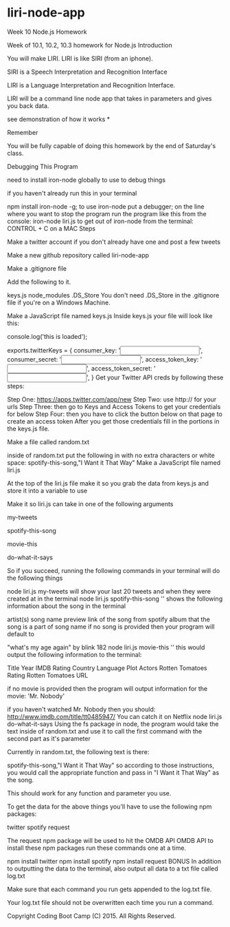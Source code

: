 # liri-node-app
Week 10 Node.js Homework

Week of 10.1, 10.2, 10.3 homework for Node.js
Introduction

You will make LIRI. LIRI is like SIRI (from an iphone).

SIRI is a Speech Interpretation and Recognition Interface

LIRI is a Language Interpretation and Recognition Interface.

LIRI will be a command line node app that takes in parameters and gives you back data.

see demonstration of how it works *

Remember

You will be fully capable of doing this homework by the end of Saturday's class.

Debugging This Program

need to install iron-node globally to use to debug things

if you haven't already run this in your terminal

npm install iron-node -g;
to use iron-node
put a debugger; on the line where you want to stop the program
run the program like this from the console:
iron-node liri.js
to get out of iron-node from the terminal: CONTROL + C on a MAC
Steps

Make a twitter account if you don't already have one and post a few tweets

Make a new github repository called liri-node-app

Make a .gitignore file

Add the following to it.

keys.js
node_modules
.DS_Store
You don't need .DS_Store in the .gitignore file if you're on a Windows Machine.

Make a JavaScript file named keys.js
Inside keys.js your file will look like this:

console.log('this is loaded');

exports.twitterKeys = {
  consumer_key: '<input here>',
  consumer_secret: '<input here>',
  access_token_key: '<input here>',
  access_token_secret: '<input here>',
}
Get your Twitter API creds by following these steps:

Step One: https://apps.twitter.com/app/new
Step Two: use http:// for your urls
Step Three: then go to Keys and Access Tokens to get your credentials for below
Step Four: then you have to click the button below on that page to create an access token
After you get those credentials fill in the portions in the keys.js file.

Make a file called random.txt

inside of random.txt put the following in with no extra characters or white space:
spotify-this-song,"I Want it That Way"
Make a JavaScript file named liri.js

At the top of the liri.js file make it so you grab the data from keys.js and store it into a variable to use

Make it so liri.js can take in one of the following arguments

my-tweets

spotify-this-song

movie-this

do-what-it-says

So if you succeed, running the following commands in your terminal will do the following things

node liri.js my-tweets
will show your last 20 tweets and when they were created at in the terminal
node liri.js spotify-this-song '<song name here>'
shows the following information about the song in the terminal

artist(s)
song name
preview link of the song from spotify
album that the song is a part of
song name
if no song is provided then your program will default to

"what's my age again" by blink 182
node liri.js movie-this '<movie name here>'
this would output the following information to the terminal:

Title
Year
IMDB Rating
Country
Language
Plot
Actors
Rotten Tomatoes Rating
Rotten Tomatoes URL

if no movie is provided then the program will output information for the movie: 'Mr. Nobody'

if you haven't watched Mr. Nobody then you should: http://www.imdb.com/title/tt0485947/
You can catch it on Netflix
node liri.js do-what-it-says 
Using the fs package in node, the program would take the text inside of random.txt and use it to call the first command with the second part as it's parameter

Currently in random.txt, the following text is there:

spotify-this-song,"I Want it That Way"
so according to those instructions, you would call the appropriate function and pass in "I Want it That Way" as the song.

This should work for any function and parameter you use.

To get the data for the above things you'll have to use the following npm packages:

twitter
spotify
request

The request npm package will be used to hit the OMDB API
OMDB API
to install these npm packages run these commands one at a time.

npm install twitter
npm install spotify
npm install request
BONUS
In addition to outputting the data to the terminal, also output all data to a txt file called log.txt

Make sure that each command you run gets appended to the log.txt file.

Your log.txt file should not be overwritten each time you run a command.

Copyright
Coding Boot Camp (C) 2015. All Rights Reserved.
